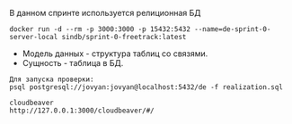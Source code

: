 В данном спринте используется релиционная БД

```commandline
docker run -d --rm -p 3000:3000 -p 15432:5432 --name=de-sprint-0-server-local sindb/sprint-0-freetrack:latest
```
- Модель данных - структура таблиц со связями.
- Сущность - таблица в БД.

```
Для запуска проверки:
psql postgresql://jovyan:jovyan@localhost:5432/de -f realization.sql

cloudbeaver
http://127.0.0.1:3000/cloudbeaver/#/

```